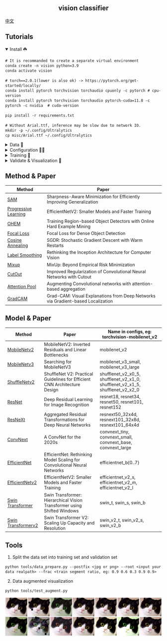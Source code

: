 ## <div align="center">vision classifier</div>
[中文](./README_ch.md)
## Tutorials

<details open>
<summary>Install ☘️</summary>

```shell
# It is recommanded to create a separate virtual environment
conda create -n vision python=3.9 
conda activate vision

# torch==2.0.1(lower is also ok) -> https://pytorch.org/get-started/locally/
conda install pytorch torchvision torchaudio cpuonly -c pytorch # cpu-version
conda install pytorch torchvision torchaudio pytorch-cuda=11.8 -c pytorch -c nvidia  # cuda-version

pip install -r requirements.txt

# Without Arial.ttf, inference may be slow due to network IO.
mkdir -p ~/.config/Ultralytics
cp misc/Arial.ttf ~/.config/Ultralytics
```
</details>

<details close>
<summary>Data 🚀️</summary>

[If for learning, refer to oxford-iiit-pet](./oxford-iiit-pet/README.md)
```bash
python tools/data_prepare.py --postfix <jpg or png> --root <input your data realpath> --frac <train segment ratio, eg: 0.9 0.6 0.3 0.9 0.9>
```

```markdown
project                    
│
├── data  
│   ├── clsXXX-1   
│   ├── clsXXX-... 
├── tools
│   ├── data_prepare.py  

          |
          |
         \|/   
     
project
│
├── data  
│   ├── train  
│       ├── clsXXX 
│           ├── XXX.jpg/png 
│   ├── val  
│       ├── clsXXX 
│           ├── XXX.jpg/png 
├── tools
│   ├── data_prepare.py  
```

</details>

<details close>
<summary>Configuration 🌟🌟️</summary>

If custom data, refer to [Config](./configs/README.md) for writing your own config.  (Recommend🌟: modify based on [complete.yaml](./configs/complete.yaml) or [pet.yaml](./configs/pet.yaml))  
If [oxford-iiit-pet](./oxford-iiit-pet/README_ch_.md), [pet.yaml](./configs/pet.yaml) has prepared for you.
</details>

<details close>
<summary>Training 🌟️</summary>

```shell
# one machine one gpu
python main.py --cfgs configs/pet.yaml

# one machine multiple gpus
CUDA_VISIBLE_DEVICES=0,1,2,3 torchrun --nproc_per_node 4 main.py --cfgs configs/pet.yaml
```
</details>

<details close>
<summary>Validate & Visualization 🌟</summary>

<p align="center">
  <img src="misc/visual&validation.jpg" width="40%" height="auto" >
</p>

```markdown
# You will find context below in log when training completes.

Training complete (0.093 hours)  
Results saved to /home/duke/project/vision-face/run/exp3  
Predict:         python visualize.py --weight /xxx/.../vision-classifier/run/exp/best.pt --badcase --class_json /xxx/.../vision-classifier/run/exp/class_indices.json --ema --cam --data <your data>/val/XXX_cls 
Validate:        python validate.py --cfgs /xxx/.../vision-classifier/run/exp/pet.yaml --eval_topk 5 --weight /xxx/.../vision-classifier/run/exp/best.pt --ema
```

```shell
# visualize.py provides the attention heatmalp function, which can be called by passing "--cam"
python visualize.py --weight /xxx/.../vision-classifier/run/exp/best.pt --badcase --class_json /xxx/.../vision-classifier/run/exp/class_indices.json --ema --cam --data <your data>/val/XXX_cls
```
```shell
python validate.py --cfgs /xxx/.../vision-classifier/run/exp/pet.yaml --eval_topk 5 --weight /xxx/.../vision-classifier/run/exp/best.pt --ema
```

</details>

## Method & Paper
| Method                                                   | Paper                                                                            |
|----------------------------------------------------------|----------------------------------------------------------------------------------|
| [SAM](https://arxiv.org/abs/2010.01412v3)                | Sharpness-Aware Minimization for Efficiently Improving Generalization            |
| [Progressive Learning](https://arxiv.org/abs/2104.00298) | EfficientNetV2: Smaller Models and Faster Training                               |
| [OHEM](https://arxiv.org/abs/1604.03540)                 | Training Region-based Object Detectors with Online Hard Example Mining           |
| [Focal Loss](https://arxiv.org/abs/1708.02002)           | Focal Loss for Dense Object Detection                                            |
| [Cosine Annealing](https://arxiv.org/abs/1608.03983)     | SGDR: Stochastic Gradient Descent with Warm Restarts                             |
| [Label Smoothing](https://arxiv.org/abs/1512.00567)      | Rethinking the Inception Architecture for Computer Vision                        |
| [Mixup](https://arxiv.org/abs/1710.09412)                | MixUp: Beyond Empirical Risk Minimization                                        |
| [CutOut](https://arxiv.org/abs/1708.04552)               | Improved Regularization of Convolutional Neural Networks with Cutout             |
| [Attention Pool](https://arxiv.org/abs/2112.13692)       | Augmenting Convolutional networks with attention-based aggregation               |
| [GradCAM](https://arxiv.org/abs/1610.02391)              | Grad-CAM: Visual Explanations from Deep Networks via Gradient-based Localization |

## Model & Paper

| Method                                                 | Paper                                                                 | Name in configs, eg: torchvision-mobilenet_v2                                   |
|--------------------------------------------------------|-----------------------------------------------------------------------|---------------------------------------------------------------------------------|
| [MobileNetv2](https://arxiv.org/abs/1801.04381)        | MobileNetV2: Inverted Residuals and Linear Bottlenecks           | mobilenet_v2                                                                    |
| [MobileNetv3](https://arxiv.org/abs/1905.02244)        | Searching for MobileNetV3                     | mobilenet_v3_small, mobilenet_v3_large                                          |
| [ShuffleNetv2](https://arxiv.org/abs/1807.11164)       | ShuffleNet V2: Practical Guidelines for Efficient CNN Architecture Design | shufflenet_v2_x0_5, shufflenet_v2_x1_0, shufflenet_v2_x1_5, shufflenet_v2_x2_0  |
| [ResNet](https://arxiv.org/abs/1512.03385)             | Deep Residual Learning for Image Recognition                                 | resnet18, resnet34, resnet50, resnet101, resnet152                              |
| [ResNeXt](https://arxiv.org/abs/1611.05431)            | Aggregated Residual Transformations for Deep Neural Networks                  | resnext50_32x4d, resnext101_32x8d, resnext101_64x4d                             |
| [ConvNext](https://arxiv.org/abs/2201.03545)           | A ConvNet for the 2020s             | convnext_tiny, convnext_small, convnext_base, convnext_large                    |
| [EfficientNet](https://arxiv.org/abs/1905.11946)       | EfficientNet: Rethinking Model Scaling for Convolutional Neural Networks                             | efficientnet_b{0..7}                                          |
| [EfficientNetv2](https://arxiv.org/abs/2104.00298)     | EfficientNetV2: Smaller Models and Faster Training  | efficientnet_v2_s, efficientnet_v2_m, efficientnet_v2_l            |
| [Swin Transformer](https://arxiv.org/abs/2103.14030)   | Swin Transformer: Hierarchical Vision Transformer using Shifted Windows    | swin_t, swin_s, swin_b              |
| [Swin Transformerv2](https://arxiv.org/abs/2111.09883) | Swin Transformer V2: Scaling Up Capacity and Resolution | swin_v2_t, swin_v2_s, swin_v2_b |


## Tools  
1. Split the data set into training set and validation set
```shell
python tools/data_prepare.py --postfix <jpg or png> --root <input your data realpath> --frac <train segment ratio, eg: 0.9 0.6 0.3 0.9 0.9>
```
2. Data augmented visualization 
```shell
python tools/test_augment.py
```
![](misc/aug_image.png)